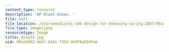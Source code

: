 ```yaml
---
content_type: resource
description: 'AP blast mines. '
file: null
file_location: /coursemedia/ec-s06-design-for-demining-spring-2007/98aa380246dfb43cf352de974a014fae_disp15.jpg
file_type: image/jpeg
resourcetype: Image
title: disp15.jpg
uid: 98aa3802-46df-b43c-f352-de974a014fae
---
```


